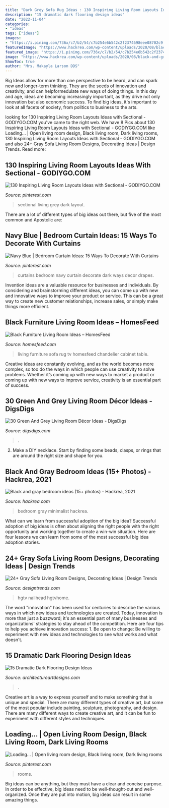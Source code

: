 ```yaml
---
title: "Dark Grey Sofa Rug Ideas : 130 Inspiring Living Room Layouts Ideas With Sectional"
description: "15 dramatic dark flooring design ideas"
date: "2022-11-04"
categories:
- "ideas"
tags: ["ideas"]
images:
- "https://i.pinimg.com/736x/c7/b2/54/c7b254e6b542c2f2374698eee08702c9.jpg"
featuredImage: "https://www.hackrea.com/wp-content/uploads/2020/08/black-and-gray-minimalist-bedroom-768x512.jpg"
featured_image: "https://i.pinimg.com/736x/c7/b2/54/c7b254e6b542c2f2374698eee08702c9.jpg"
image: "https://www.hackrea.com/wp-content/uploads/2020/08/black-and-gray-minimalist-bedroom-768x512.jpg"
ShowToc: true
author: "Mrs. Makayla Larson DDS"
---
```



Big Ideas allow for more than one perspective to be heard, and can spark new and longer-term thinking. They are the seeds of innovation and creativity, and can helpformedulate new ways of doing things. In this day and age, ideas are becoming increasingly important, as they drive not only innovation but also economic success. To find big ideas, it's important to look at all facets of society, from politics to business to the arts.

	

		
looking for 130 Inspiring Living Room Layouts Ideas with Sectional - GODIYGO.COM you've came to the right web. We have 8 Pics about 130 Inspiring Living Room Layouts Ideas with Sectional - GODIYGO.COM like Loading... | Open living room design, Black living room, Dark living rooms, 130 Inspiring Living Room Layouts Ideas with Sectional - GODIYGO.COM and also 24+ Gray Sofa Living Room Designs, Decorating Ideas | Design Trends. Read more:
		
    
## 130 Inspiring Living Room Layouts Ideas With Sectional - GODIYGO.COM

<img loading=lazy src="https://i.pinimg.com/736x/f3/4d/16/f34d16fdd8255e8adb9d623081ee9235.jpg" onerror="this.onerror=null;this.src='https://tse1.mm.bing.net/th?id=OIP.y1IbbacGQXLqA-I6j2xbCgHaGa&amp;pid=15.1';" alt="130 Inspiring Living Room Layouts Ideas with Sectional - GODIYGO.COM">

_Source: pinterest.com_

>sectional living grey dark layout. 

	

There are a lot of different types of big ideas out there, but five of the most common and Apostolic are: 

    
## Navy Blue | Bedroom Curtain Ideas: 15 Ways To Decorate With Curtains

<img loading=lazy src="https://i.pinimg.com/736x/9c/a1/2d/9ca12d3122d54b1f43ba8e31528c6f6e--dark-blue-curtains-bedroom-curtains-bedroom-ideas.jpg?b=t" onerror="this.onerror=null;this.src='https://tse1.mm.bing.net/th?id=OIP.-HxUZyWaam_p6WiYlf4xBwHaHC&amp;pid=15.1';" alt="Navy Blue | Bedroom Curtain Ideas: 15 Ways To Decorate With Curtains">

_Source: pinterest.com_

>curtains bedroom navy curtain decorate dark ways decor drapes. 

	

Invention ideas are a valuable resource for businesses and individuals. By considering and brainstorming different ideas, you can come up with new and innovative ways to improve your product or service. This can be a great way to create new customer relationships, increase sales, or simply make things more efficient.

    
## Black Furniture Living Room Ideas – HomesFeed

<img loading=lazy src="https://homesfeed.com/wp-content/uploads/2015/09/chandelier-tv-cabinet-black-sofa-rug-table.jpg" onerror="this.onerror=null;this.src='https://tse4.mm.bing.net/th?id=OIP.dT6z8dGGUQE8RirPgwQLPwHaEK&amp;pid=15.1';" alt="Black Furniture Living Room Ideas – HomesFeed">

_Source: homesfeed.com_

>living furniture sofa rug tv homesfeed chandelier cabinet table. 

	

Creative ideas are constantly evolving, and as the world becomes more complex, so too do the ways in which people can use creativity to solve problems. Whether it’s coming up with new ways to market a product or coming up with new ways to improve service, creativity is an essential part of success.

    
## 30 Green And Grey Living Room Décor Ideas - DigsDigs

<img loading=lazy src="https://www.digsdigs.com/photos/2016/10/27-stylish-grey-living-room-with-textural-touches-and-an-emerald-sofa.jpg" onerror="this.onerror=null;this.src='https://tse1.mm.bing.net/th?id=OIP.zs9y1U9BlZsUgR_xhj7rKgHaKj&amp;pid=15.1';" alt="30 Green And Grey Living Room Décor Ideas - DigsDigs">

_Source: digsdigs.com_

>. 

	

2. Make a DIY necklace. Start by finding some beads, clasps, or rings that are around the right size and shape for you.

    
## Black And Gray Bedroom Ideas (15+ Photos) - Hackrea, 2021

<img loading=lazy src="https://www.hackrea.com/wp-content/uploads/2020/08/black-and-gray-minimalist-bedroom-768x512.jpg" onerror="this.onerror=null;this.src='https://tse3.mm.bing.net/th?id=OIP.zpLFO95TaUSeD-TfaineLgHaE8&amp;pid=15.1';" alt="Black and gray bedroom ideas (15+ photos) - Hackrea, 2021">

_Source: hackrea.com_

>bedroom gray minimalist hackrea. 

	

What can we learn from successful adoption of the big idea?
Successful adoption of big ideas is often about aligning the right people with the right opportunity and working together to create a win-win situation. Here are four lessons we can learn from some of the most successful big idea adoption stories.

    
## 24+ Gray Sofa Living Room Designs, Decorating Ideas | Design Trends

<img loading=lazy src="https://images.designtrends.com/wp-content/uploads/2016/03/15102824/Glamorous-Gray-Sofa-Design.jpeg" onerror="this.onerror=null;this.src='https://tse2.mm.bing.net/th?id=OIP.XghBNgRPeCk-TuWfNCDo4gHaE8&amp;pid=15.1';" alt="24+ Gray Sofa Living Room Designs, Decorating Ideas | Design Trends">

_Source: designtrends.com_

>hgtv nailhead hgtvhome. 

	

The word "innovation" has been used for centuries to describe the various ways in which new ideas and technologies are created. Today, innovation is more than just a buzzword; it's an essential part of many businesses and organizations' strategies to stay ahead of the competition. Here are four tips to help you achieve innovation success: 1. Be open to change: Be willing to experiment with new ideas and technologies to see what works and what doesn't.

    
## 15 Dramatic Dark Flooring Design Ideas

<img loading=lazy src="https://www.architectureartdesigns.com/wp-content/uploads/2015/03/141-1024x682.jpg" onerror="this.onerror=null;this.src='https://tse1.mm.bing.net/th?id=OIP.utPgSFx_97c3IAFpYt37SgHaE7&amp;pid=15.1';" alt="15 Dramatic Dark Flooring Design Ideas">

_Source: architectureartdesigns.com_

>. 

	

Creative art is a way to express yourself and to make something that is unique and special. There are many different types of creative art, but some of the most popular include painting, sculpture, photography, and design. There are many different ways to create creative art, and it can be fun to experiment with different styles and techniques.

    
## Loading... | Open Living Room Design, Black Living Room, Dark Living Rooms

<img loading=lazy src="https://i.pinimg.com/736x/c7/b2/54/c7b254e6b542c2f2374698eee08702c9.jpg" onerror="this.onerror=null;this.src='https://tse3.mm.bing.net/th?id=OIP.tpTTEC3sYw5e8gcI1cMNHQHaLH&amp;pid=15.1';" alt="Loading... | Open living room design, Black living room, Dark living rooms">

_Source: pinterest.com_

>rooms. 

	

Big ideas can be anything, but they must have a clear and concise purpose. In order to be effective, big ideas need to be well-thought-out and well-organized. Once they are put into motion, big ideas can result in some amazing things.

